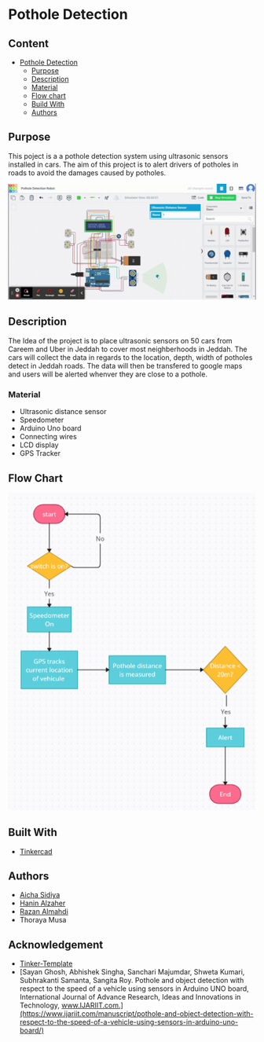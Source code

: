 # Pothole Detection
<!--Content Table-->
## Content
- [Pothole Detection](#pothole-detection) <!--Link to the title of the project-->
  * [Purpose](#purpose) <!--Link to the purpose of the project-->
  * [Description](#description) <!--Link to the purpose of the project-->
   + [Material](#material)
  * [Flow chart](#flow-chart) <!--Link to the purpose of the project-->
  * [Build With](#build-with) <!--Link to the Contributors of the project-->
  * [Authors](#authors) <!--Link to the Contributors of the project-->

## Purpose
<!--Purpose of the project-->
This poject is a a pothole detection system using ultrasonic sensors installed in cars. The aim of this project is to alert drivers of potholes in roads to avoid the damages caused by potholes.

![alt text](https://github.com/AichaSidiya/PotholeDetection/blob/main/demoPothole.gif)

## Description
The Idea of the project is to place ultrasonic sensors on 50 cars from Careem and Uber in Jeddah to cover most neighberhoods in Jeddah. The cars will collect the data in regards to the location, depth, width of potholes detect in Jeddah roads. The data will then be transfered to google maps and users will be alerted whenver they are close to a pothole. 
### Material
* Ultrasonic distance sensor
* Speedometer
* Arduino Uno board
* Connecting wires
* LCD display
* GPS Tracker
## Flow Chart

<img src="https://github.com/AichaSidiya/PotholeDetection/blob/main/flowChart.png"/>

## Built With

- [Tinkercad](https://www.tinkercad.com/)


## Authors
<!-- The contributors to the project-->
* [Aicha Sidiya](https://github.com/AichaSidiya)
* [Hanin Alzaher](https://github.com/hanin-az)
* [Razan Almahdi](https://github.com/RazanAlmahdi)
* Thoraya Musa

## Acknowledgement

<!-- Insparation files, codes, and general refrences used in writing the code of the project-->
* [Tinker-Template](https://www.tinkercad.com/things/cyZ2NyNAhiZ)
* [Sayan Ghosh, Abhishek Singha, Sanchari Majumdar, Shweta Kumari, Subhrakanti Samanta, Sangita Roy. Pothole and object detection with respect to the speed of a vehicle using sensors in Arduino UNO board, International Journal of Advance Research, Ideas and Innovations in Technology, www.IJARIIT.com.](https://www.ijariit.com/manuscript/pothole-and-object-detection-with-respect-to-the-speed-of-a-vehicle-using-sensors-in-arduino-uno-board/)

